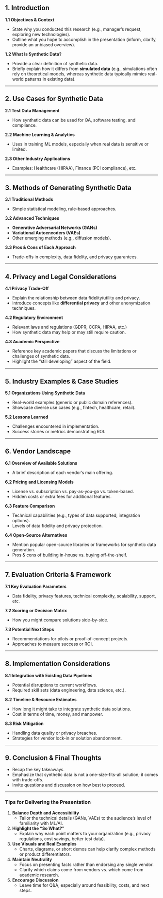 ## 1. Introduction

**1.1 Objectives & Context**

- State why you conducted this research (e.g., manager’s request, exploring new technologies).
- Outline what you hope to accomplish in the presentation (inform, clarify, provide an unbiased overview).

**1.2 What Is Synthetic Data?**

- Provide a clear definition of synthetic data.
- Briefly explain how it differs from **simulated data** (e.g., simulations often rely on theoretical models, whereas synthetic data typically mimics real-world patterns in existing data).

---

## 2. Use Cases for Synthetic Data

**2.1 Test Data Management**

- How synthetic data can be used for QA, software testing, and compliance.

**2.2 Machine Learning & Analytics**

- Uses in training ML models, especially when real data is sensitive or limited.

**2.3 Other Industry Applications**

- Examples: Healthcare (HIPAA), Finance (PCI compliance), etc.

---

## 3. Methods of Generating Synthetic Data

**3.1 Traditional Methods**

- Simple statistical modeling, rule-based approaches.

**3.2 Advanced Techniques**

- **Generative Adversarial Networks (GANs)**
- **Variational Autoencoders (VAEs)**
- Other emerging methods (e.g., diffusion models).

**3.3 Pros & Cons of Each Approach**

- Trade-offs in complexity, data fidelity, and privacy guarantees.

---

## 4. Privacy and Legal Considerations

**4.1 Privacy Trade-Off**

- Explain the relationship between data fidelity/utility and privacy.
- Introduce concepts like **differential privacy** and other anonymization techniques.

**4.2 Regulatory Environment**

- Relevant laws and regulations (GDPR, CCPA, HIPAA, etc.)
- How synthetic data may help or may still require caution.

**4.3 Academic Perspective**

- Reference key academic papers that discuss the limitations or challenges of synthetic data.
- Highlight the “still developing” aspect of the field.

---

## 5. Industry Examples & Case Studies

**5.1 Organizations Using Synthetic Data**

- Real-world examples (generic or public domain references).
- Showcase diverse use cases (e.g., fintech, healthcare, retail).

**5.2 Lessons Learned**

- Challenges encountered in implementation.
- Success stories or metrics demonstrating ROI.

---

## 6. Vendor Landscape

**6.1 Overview of Available Solutions**

- A brief description of each vendor’s main offering.

**6.2 Pricing and Licensing Models**

- License vs. subscription vs. pay-as-you-go vs. token-based.
- Hidden costs or extra fees for additional features.

**6.3 Feature Comparison**

- Technical capabilities (e.g., types of data supported, integration options).
- Levels of data fidelity and privacy protection.

**6.4 Open-Source Alternatives**

- Mention popular open-source libraries or frameworks for synthetic data generation.
- Pros & cons of building in-house vs. buying off-the-shelf.

---

## 7. Evaluation Criteria & Framework

**7.1 Key Evaluation Parameters**

- Data fidelity, privacy features, technical complexity, scalability, support, etc.

**7.2 Scoring or Decision Matrix**

- How you might compare solutions side-by-side.

**7.3 Potential Next Steps**

- Recommendations for pilots or proof-of-concept projects.
- Approaches to measure success or ROI.

---

## 8. Implementation Considerations

**8.1 Integration with Existing Data Pipelines**

- Potential disruptions to current workflows.
- Required skill sets (data engineering, data science, etc.).

**8.2 Timeline & Resource Estimates**

- How long it might take to integrate synthetic data solutions.
- Cost in terms of time, money, and manpower.

**8.3 Risk Mitigation**

- Handling data quality or privacy breaches.
- Strategies for vendor lock-in or solution abandonment.

---

## 9. Conclusion & Final Thoughts

- Recap the key takeaways.
- Emphasize that synthetic data is not a one-size-fits-all solution; it comes with trade-offs.
- Invite questions and discussion on how best to proceed.

---

### Tips for Delivering the Presentation

1. **Balance Depth and Accessibility**
   - Tailor the technical details (GANs, VAEs) to the audience’s level of familiarity with ML/AI.
2. **Highlight the “So What?”**
   - Explain why each point matters to your organization (e.g., privacy regulations, cost savings, better test data).
3. **Use Visuals and Real Examples**
   - Charts, diagrams, or short demos can help clarify complex methods or product differentiators.
4. **Maintain Neutrality**
   - Focus on presenting facts rather than endorsing any single vendor.
   - Clarify which claims come from vendors vs. which come from academic research.
5. **Encourage Discussion**
   - Leave time for Q&A, especially around feasibility, costs, and next steps.
